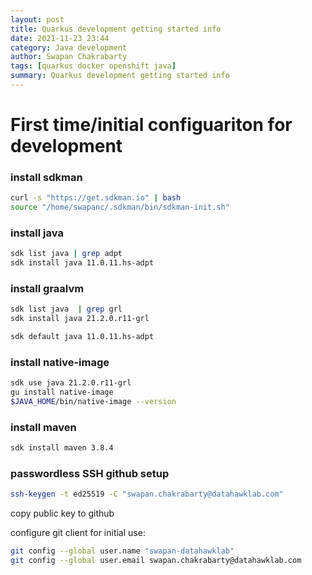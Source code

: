 ```yaml
---
layout: post
title: Quarkus development getting started info    
date: 2021-11-23 23:44
category: Java development
author: Swapan Chakrabarty
tags: [quarkus docker openshift java]
summary: Quarkus development getting started info
---
```


# First time/initial configuariton for development
### install sdkman

```bash
curl -s "https://get.sdkman.io" | bash
source "/home/swapanc/.sdkman/bin/sdkman-init.sh"
```

### install java

```bash
sdk list java | grep adpt
sdk install java 11.0.11.hs-adpt
```

### install graalvm

```bash
sdk list java  | grep grl
sdk install java 21.2.0.r11-grl
```

```bash
sdk default java 11.0.11.hs-adpt
```

### install native-image

```bash
sdk use java 21.2.0.r11-grl
gu install native-image
$JAVA_HOME/bin/native-image --version
```

### install maven

```bash
sdk install maven 3.8.4
```
### passwordless SSH github setup

```bash
ssh-keygen -t ed25519 -C "swapan.chakrabarty@datahawklab.com"
```

copy public key to github

configure git client for initial use:

```bash
git config --global user.name "swapan-datahawklab"
git config --global user.email swapan.chakrabarty@datahawklab.com
```
